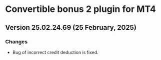 # Convertible bonus 2 plugin for MT4
## Version 25.02.24.69 (25 February, 2025)
### Changes
* Bug of incorrect credit deduction is fixed.
